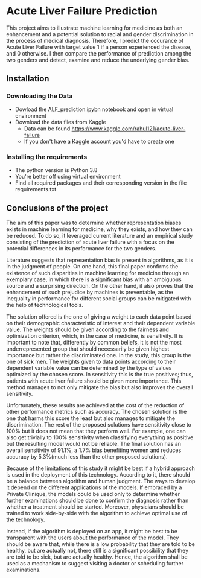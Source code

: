 # Acute Liver Failure Prediction

This project aims to illustrate machine learning for medicine as both an enhancement
and a potential solution to racial and gender discrimination in the process of medical
diagnosis. Therefore, I predict the occurance of Acute Liver Failure with target value 1 
if a person experienced the disease, and 0 otherwise. I then compare the performance of 
prediction among the two genders and detect, examine and reduce the underlying gender bias.

## Installation 
### Downloading the Data
- Dowload the ALF_prediction.ipybn notebook and open in virtual environment
- Download the data files from Kaggle
    - Data can be found https://www.kaggle.com/rahul121/acute-liver-failure
    - If you don't have a Kaggle account you'd have to create one
    
### Installing the requirements
- The python version is Python 3.8
- You're better off using virtual environment 
- Find all required packages and their corresponding version in the file requirements.txt


## Conclusions of the project

The aim of this paper was to determine whether representation biases exists in machine
learning for medicine, why they exists, and how they can be reduced. To do so, it
leveraged current literature and an empirical study consisting of the prediction of acute
liver failure with a focus on the potential differences in its performance for the two
genders.

Literature suggests that representation bias is present in algorithms, as it is in
the judgment of people. On one hand, this final paper confirms the existence of such
disparities in machine learning for medicine through an exemplary case, in which there
is a significant bias with an ambiguous source and a surprising direction. On the other
hand, it also proves that the enhancement of such prejudice by machines is preventable,
as the inequality in performance for different social groups can be mitigated with the
help of technological tools.

The solution offered is the one of giving a weight to each data point based on their
demographic characteristic of interest and their dependent variable value. The weights
should be given according to the fairness and optimization criterion, which, in the case
of medicine, is sensitivity. It is important to note that, differently by common beliefs,
it is not the most underrepresented group that should necessarily be given highest
importance but rather the discriminated one. In the study, this group is the one of
sick men. The weights given to data points according to their dependent variable value
can be determined by the type of values optimized by the chosen score. In sensitivity
this is the true positives; thus, patients with acute liver failure should be given more
importance. This method manages to not only mitigate the bias but also improves the
overall sensitivity.

Unfortunately, these results are achieved at the cost of the reduction of other
performance metrics such as accuracy. The chosen solution is the one that harms this
score the least but also manages to mitigate the discrimination. The rest of the proposed
solutions have sensitivity close to 100% but it does not mean that they perform well.
For example, one can also get trivially to 100% sensitivity when classifying everything
as positive but the resulting model would not be reliable. The final solution has an
overall sensitivity of 91.1%, a 1.7% bias benefiting women and reduces accuracy by
5.3%(much less than the other proposed solutions).

Because of the limitations of this study it might be best if a hybrid approach is
used in the deployment of this technology. According to it, there should be a balance
between algorithm and human judgment. The ways to develop it depend on the different
applications of the models. If embraced by a Private Clinique, the models could be
used only to determine whether further examinations should be done to confirm the
diagnosis rather than whether a treatment should be started. Moreover, physicians
should be trained to work side-by-side with the algorithm to achieve optimal use of the
technology.

Instead, if the algorithm is deployed on an app, it might be best to be transparent
with the users about the performance of the model. They should be aware that, while
there is a low probability that they are told to be healthy, but are actually not, there
still is a significant possibility that they are told to be sick, but are actually healthy.
Hence, the algorithm shall be used as a mechanism to suggest visiting a doctor or
scheduling further examinations.

